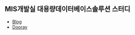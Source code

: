 ## MIS개발실 대용량데이터베이스솔루션 스터디

- [Blog](https://ne-mis.github.io/study-database-solution/)
- [Dooray](https://nhnent.dooray.com/project/projects/MIS%EC%8A%A4%ED%84%B0%EB%94%94/12?projectCodeFilter=MIS%EC%8A%A4%ED%84%B0%EB%94%94) 
